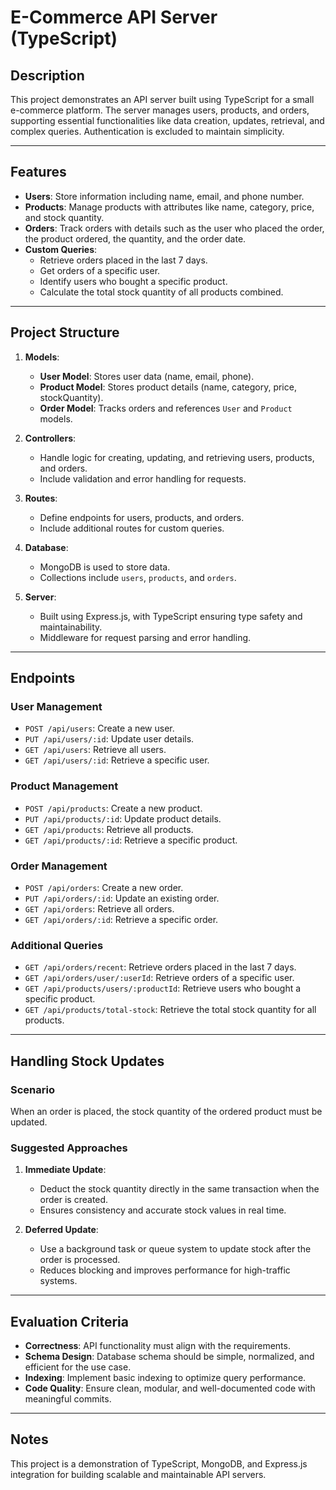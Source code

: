 # E-Commerce API Server (TypeScript)

## Description

This project demonstrates an API server built using TypeScript for a small e-commerce platform. The server manages users, products, and orders, supporting essential functionalities like data creation, updates, retrieval, and complex queries. Authentication is excluded to maintain simplicity.

---

## Features

- **Users**: Store information including name, email, and phone number.
- **Products**: Manage products with attributes like name, category, price, and stock quantity.
- **Orders**: Track orders with details such as the user who placed the order, the product ordered, the quantity, and the order date.
- **Custom Queries**: 
  - Retrieve orders placed in the last 7 days.
  - Get orders of a specific user.
  - Identify users who bought a specific product.
  - Calculate the total stock quantity of all products combined.

---

## Project Structure

1. **Models**:
   - **User Model**: Stores user data (name, email, phone).
   - **Product Model**: Stores product details (name, category, price, stockQuantity).
   - **Order Model**: Tracks orders and references `User` and `Product` models.

2. **Controllers**:
   - Handle logic for creating, updating, and retrieving users, products, and orders.
   - Include validation and error handling for requests.

3. **Routes**:
   - Define endpoints for users, products, and orders.
   - Include additional routes for custom queries.

4. **Database**:
   - MongoDB is used to store data.
   - Collections include `users`, `products`, and `orders`.

5. **Server**:
   - Built using Express.js, with TypeScript ensuring type safety and maintainability.
   - Middleware for request parsing and error handling.

---

## Endpoints

### User Management
- `POST /api/users`: Create a new user.
- `PUT /api/users/:id`: Update user details.
- `GET /api/users`: Retrieve all users.
- `GET /api/users/:id`: Retrieve a specific user.

### Product Management
- `POST /api/products`: Create a new product.
- `PUT /api/products/:id`: Update product details.
- `GET /api/products`: Retrieve all products.
- `GET /api/products/:id`: Retrieve a specific product.

### Order Management
- `POST /api/orders`: Create a new order.
- `PUT /api/orders/:id`: Update an existing order.
- `GET /api/orders`: Retrieve all orders.
- `GET /api/orders/:id`: Retrieve a specific order.

### Additional Queries
- `GET /api/orders/recent`: Retrieve orders placed in the last 7 days.
- `GET /api/orders/user/:userId`: Retrieve orders of a specific user.
- `GET /api/products/users/:productId`: Retrieve users who bought a specific product.
- `GET /api/products/total-stock`: Retrieve the total stock quantity for all products.

---

## Handling Stock Updates

### Scenario
When an order is placed, the stock quantity of the ordered product must be updated.

### Suggested Approaches
1. **Immediate Update**:
   - Deduct the stock quantity directly in the same transaction when the order is created.
   - Ensures consistency and accurate stock values in real time.

2. **Deferred Update**:
   - Use a background task or queue system to update stock after the order is processed.
   - Reduces blocking and improves performance for high-traffic systems.

---

## Evaluation Criteria

- **Correctness**: API functionality must align with the requirements.
- **Schema Design**: Database schema should be simple, normalized, and efficient for the use case.
- **Indexing**: Implement basic indexing to optimize query performance.
- **Code Quality**: Ensure clean, modular, and well-documented code with meaningful commits.

---

## Notes

This project is a demonstration of TypeScript, MongoDB, and Express.js integration for building scalable and maintainable API servers.
